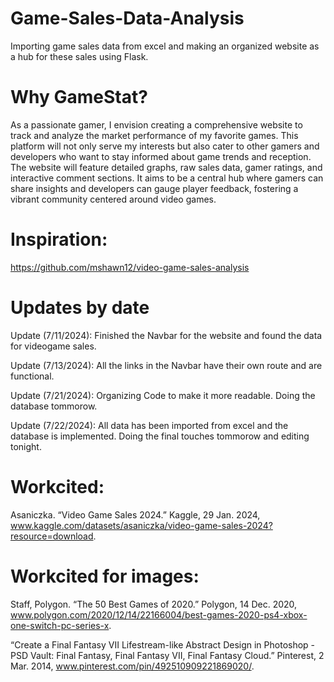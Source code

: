 # Game-Sales-Data-Analysis
Importing game sales data from excel and making an organized website as a hub for these sales using Flask.

# Why GameStat?
As a passionate gamer, I envision creating a comprehensive website to track and analyze the market performance of my favorite games. This platform will not only serve my interests but also cater to other gamers and developers who want to stay informed about game trends and reception. The website will feature detailed graphs, raw sales data, gamer ratings, and interactive comment sections. It aims to be a central hub where gamers can share insights and developers can gauge player feedback, fostering a vibrant community centered around video games.

# Inspiration:
https://github.com/mshawn12/video-game-sales-analysis

# Updates by date
Update (7/11/2024): Finished the Navbar for the website and found the data for videogame sales.

Update (7/13/2024): All the links in the Navbar have their own route and are functional.

Update (7/21/2024): Organizing Code to make it more readable. Doing the database tommorow.

Update (7/22/2024): All data has been imported from excel and the database is implemented. Doing the final touches tommorow and editing tonight.

# Workcited:
Asaniczka. “Video Game Sales 2024.” Kaggle, 29 Jan. 2024, www.kaggle.com/datasets/asaniczka/video-game-sales-2024?resource=download. 

# Workcited for images:
Staff, Polygon. “The 50 Best Games of 2020.” Polygon, 14 Dec. 2020, www.polygon.com/2020/12/14/22166004/best-games-2020-ps4-xbox-one-switch-pc-series-x.

“Create a Final Fantasy VII Lifestream-like Abstract Design in Photoshop - PSD Vault: Final Fantasy, Final Fantasy VII, Final Fantasy Cloud.” Pinterest, 2 Mar. 2014, www.pinterest.com/pin/492510909221869020/.


